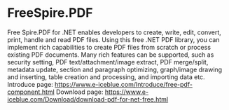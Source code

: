 # FreeSpire.PDF
Free Spire.PDF for .NET enables developers to create, write, edit, convert, print, handle and read PDF files. Using this free .NET PDF library, you can implement rich capabilities to create PDF files from scratch or process existing PDF documents. Many rich features can be supported, such as security setting, PDF text/attachment/image extract, PDF merge/split, metadata update, section and paragraph optimizing, graph/image drawing and inserting, table creation and processing, and importing data etc.
Introduce page: https://www.e-iceblue.com/Introduce/free-pdf-component.html
Download page: https://www.e-iceblue.com/Download/download-pdf-for-net-free.html
